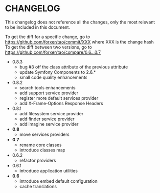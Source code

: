 # CHANGELOG

This changelog does not reference all the changes, only the most relevant to be included in this document.

To get the diff for a specific change, go to https://github.com/forxer/tao/commit/XXX where XXX is the change hash
To get the diff between two versions, go to https://github.com/forxer/tao/compare/0.6...0.7

- 0.8.3
    - bug #3 off the class attribute of the previous attribute
    - update Symfony Components to 2.6.*
    - small code quality enhancements
- 0.8.2
    - search tools enhancements
    - add support service provider
    - register more default services provider
    - add X-Frame-Options Response Headers
- 0.8.1
    - add filesystem service provider
    - add finder service provider
    - add imagine service provider
- **0.8**
    - move services providers
- **0.7**
    - rename core classes
    - introduce classes map
- 0.6.2
    - refactor providers
- 0.6.1
    - introduce application utilities
- **0.6**
    - introduce embed default configuration
    - cache translations
